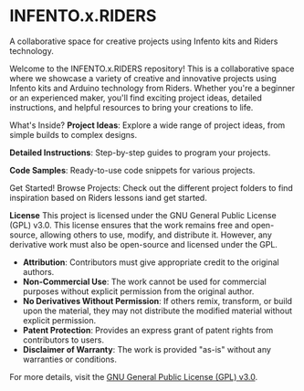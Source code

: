 # INFENTO.x.RIDERS
A collaborative space for creative projects using Infento kits and Riders technology.

Welcome to the INFENTO.x.RIDERS repository! This is a collaborative space where we showcase a variety of creative and innovative projects using Infento kits and Arduino technology from Riders. Whether you're a beginner or an experienced maker, you'll find exciting project ideas, detailed instructions, and helpful resources to bring your creations to life.

What's Inside?
**Project Ideas**: Explore a wide range of project ideas, from simple builds to complex designs.

**Detailed Instructions**: Step-by-step guides to program your projects.

**Code Samples**: Ready-to-use code snippets for various projects.

Get Started!
Browse Projects: Check out the different project folders to find inspiration based on Riders lessons iand get started.


**License**
This project is licensed under the GNU General Public License (GPL) v3.0. This license ensures that the work remains free and open-source, allowing others to use, modify, and distribute it. However, any derivative work must also be open-source and licensed under the GPL. 

- **Attribution**: Contributors must give appropriate credit to the original authors.
- **Non-Commercial Use**: The work cannot be used for commercial purposes without explicit permission from the original author.
- **No Derivatives Without Permission**: If others remix, transform, or build upon the material, they may not distribute the modified material without explicit permission.
- **Patent Protection**: Provides an express grant of patent rights from contributors to users.
- **Disclaimer of Warranty**: The work is provided "as-is" without any warranties or conditions.

For more details, visit the [GNU General Public License (GPL) v3.0](https://www.gnu.org/licenses/gpl-3.0.en.html).
